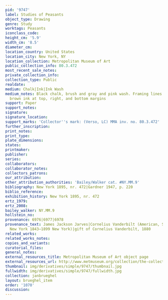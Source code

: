 ```yaml
---
pid: '9747'
label: Studies of Peasants
object_type: Drawing
genre: Study
worktags: Peasants
iconclass_code:
height_cm: '5.9'
width_cm: '8.5'
diameter_cm:
location_country: United States
location_city: New York, NY
location_collection: Metropolitan Museum of Art
public_collection_info: 80.3.472
most_recent_sale_notes:
private_collection_info:
collection_type: Public
realdate:
medium: Chalk|Ink|Ink Wash
medium_notes: Black chalk, brush and gray and pink wash. Framing lines in pen and
  brown ink at top, right, and bottom margins
support: Paper
support_notes:
signature:
signature_location:
support_marks: 'Collector''s mark: (Verso, LC) MMA inv. no. 80.3.472'
further_inscription:
print_notes:
print_type:
plate_dimensions:
states:
printmaker:
publisher:
series:
collaborators:
collaborator_notes:
collectors_patrons:
our_attribution:
other_attribution_authorities: 'Bailey/Walker cat. #NY.MM.9'
bibliography: New York 1895, nr. 472|Gardner 1947, p. 220
biblio_reference:
exhibition_history: New York 1895, nr. 472
ertz_1979:
ertz_2008:
bailey_walker: NY.MM.9
hollstein_no:
provenance: 6976|6977|6978
provenance_text: James Jackson Jarves|Cornelius Vanderbilt (American, Staten Island,
  New York 1843–1899 New York)|gift of Cornelius Vanderbilt, 1880
related_works:
related_works_notes:
copies_and_variants:
curatorial_files:
general_notes:
external_resources_title: Metropolitan Museum of Art object page
external_resources_url: http://www.metmuseum.org/collection/the-collection-online/search/335123
thumbnail: img/derivatives/simple/9747/thumbnail.jpg
fullwidth: img/derivatives/simple/9747/fullwidth.jpg
collection: janbrueghel
layout: brueghel_item
order: '1070'
discussion:
---
```


